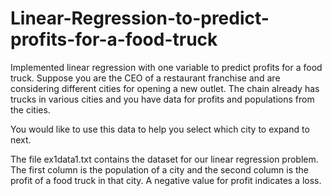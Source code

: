 # Linear-Regression-to-predict-profits-for-a-food-truck
Implemented linear regression with one
variable to predict profits for a food truck. Suppose you are the CEO of a
restaurant franchise and are considering different cities for opening a new
outlet. The chain already has trucks in various cities and you have data for
profits and populations from the cities.

You would like to use this data to help you select which city to expand
to next.

The file ex1data1.txt contains the dataset for our linear regression problem. The first column is the population of a city and the second column is
the profit of a food truck in that city. A negative value for profit indicates a
loss.
